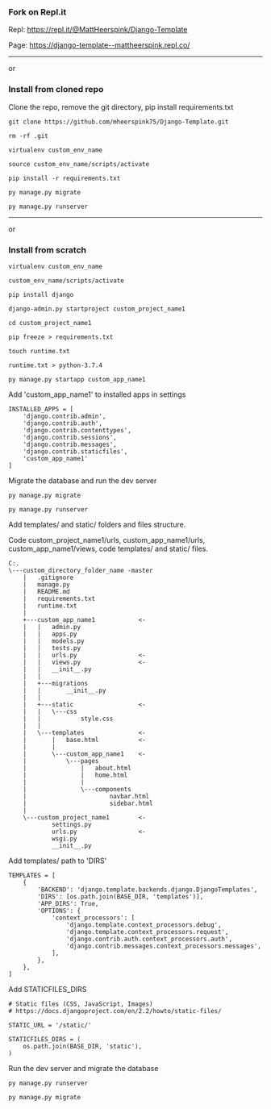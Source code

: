 ### Fork on Repl.it

Repl: https://repl.it/@MattHeerspink/Django-Template

Page: https://django-template--mattheerspink.repl.co/

---

or

### Install from cloned repo
Clone the repo, remove the git directory, pip install requirements.txt
```
git clone https://github.com/mheerspink75/Django-Template.git

rm -rf .git

virtualenv custom_env_name

source custom_env_name/scripts/activate

pip install -r requirements.txt

py manage.py migrate

py manage.py runserver
```
---
or

### Install from scratch
```
virtualenv custom_env_name

custom_env_name/scripts/activate

pip install django

django-admin.py startproject custom_project_name1

cd custom_project_name1

pip freeze > requirements.txt

touch runtime.txt

runtime.txt > python-3.7.4

py manage.py startapp custom_app_name1
```
Add 'custom_app_name1' to installed apps in settings
```
INSTALLED_APPS = [
    'django.contrib.admin',
    'django.contrib.auth',
    'django.contrib.contenttypes',
    'django.contrib.sessions',
    'django.contrib.messages',
    'django.contrib.staticfiles',
    'custom_app_name1'
]
```
Migrate the database and run the dev server
```
py manage.py migrate

py manage.py runserver
```

Add templates/ and static/ folders and files structure.

Code custom_project_name1/urls, custom_app_name1/urls, custom_app_name1/views, code templates/ and static/ files.

```
C:.
\---custom_directory_folder_name -master  
    |   .gitignore
    |   manage.py
    |   README.md
    |   requirements.txt
    |   runtime.txt
    |
    +---custom_app_name1            <-
    |   |   admin.py         
    |   |   apps.py
    |   |   models.py
    |   |   tests.py
    |   |   urls.py                 <-
    |   |   views.py                <-
    |   |   __init__.py
    |   |
    |   +---migrations
    |   |       __init__.py
    |   |
    |   +---static                  <-
    |   |   \---css
    |   |           style.css
    |   |
    |   \---templates               <-
    |       |   base.html           <-
    |       |
    |       \---custom_app_name1    <-
    |           \---pages
    |               |   about.html
    |               |   home.html
    |               |
    |               \---components
    |                       navbar.html
    |                       sidebar.html
    |
    \---custom_project_name1        <-
            settings.py
            urls.py                 <-
            wsgi.py
            __init__.py

```
Add templates/ path to 'DIRS'
```
TEMPLATES = [
    {
        'BACKEND': 'django.template.backends.django.DjangoTemplates',
        'DIRS': [os.path.join(BASE_DIR, 'templates')],
        'APP_DIRS': True,
        'OPTIONS': {
            'context_processors': [
                'django.template.context_processors.debug',
                'django.template.context_processors.request',
                'django.contrib.auth.context_processors.auth',
                'django.contrib.messages.context_processors.messages',
            ],
        },
    },
]
```
Add STATICFILES_DIRS
```
# Static files (CSS, JavaScript, Images)
# https://docs.djangoproject.com/en/2.2/howto/static-files/

STATIC_URL = '/static/'

STATICFILES_DIRS = (
    os.path.join(BASE_DIR, 'static'),
)
```

Run the dev server and migrate the database
```
py manage.py runserver

py manage.py migrate

```

